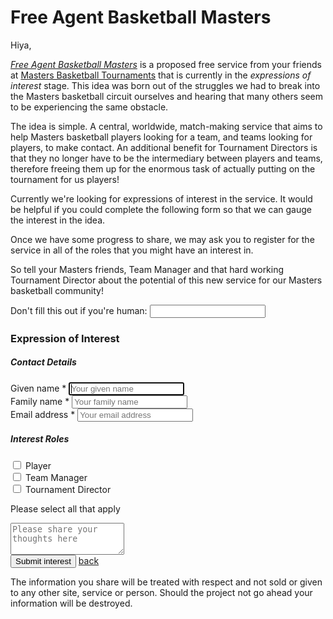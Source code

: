 
<h1 class="display-4 text-black text-uppercase font-weight-bold" data-animate="fadeInDown" data-animate-delay="0.6">
Free Agent Basketball Masters
</h1>

Hiya,

_[Free Agent Basketball Masters](https://freeagents.mastersbasketballtournaments.com)_ is a proposed free service from your friends at [Masters Basketball Tournaments](https://www.mastersbasketballtournaments.com) that is currently in the _expressions of interest_ stage. This idea was born out of the struggles we had to break into the Masters basketball circuit ourselves and hearing that many others seem to be experiencing the same obstacle.

The idea is simple. A central, worldwide, match-making service that aims to help Masters basketball players looking for a team, and teams looking for players, to make contact. An additional benefit for Tournament Directors is that they no longer have to be the intermediary between players and teams, therefore freeing them up for the enormous task of actually putting on the tournament for us players!

Currently we're looking for expressions of interest in the service. It would be helpful if you could complete the following form so that we can gauge the interest in the idea.

Once we have some progress to share, we may ask you to register for the service in all of the roles that you might have an interest in.

So tell your Masters friends, Team Manager and that hard working Tournament Director about the potential of this new service for our Masters basketball community!

<form name="expression_of_interest" action="/thank-you/" method="POST" data-netlify="true" netlify-honeypot="subscribe" data-netlify-recaptcha="true">
<input name="subject" type="hidden" value="Free Agent Basketball Masters - Expression of Interest" />
<p class="subscribe">
	<label>
		Don't fill this out if you're human: <input name="subscribe" />
	</label>
</p>

<div class="card">
	<div class="card-header card-primary">
		<h3 class="card-title text-white">Expression of Interest</h3>
	</div>
	<div class="card-body">
		<div class="row">
			<div class="col-md-6">
				<h5>Contact Details</h5>
				<div class="form-group">
					<label for="given_name">Given name *</label>
					<input id="given_name" name="given_name" type="text" class="form-control" placeholder="Your given name" maxlength="255" autofocus required>
				</div>
				<div class="form-group">
					<label for="family_name">Family name *</label>
					<input id="family_name" name="family_name" type="text" class="form-control" placeholder="Your family name" maxlength="255" required>
				</div>
				<div class="form-group">
					<label for="email_address">Email address *</label>
					<input id="email_address" name="email_address" type="email" class="form-control" placeholder="Your email address" maxlength="255" required>
				</div>
			</div>
			<div class="col-md-6">
				<h5>Interest Roles</h5>
				<div class="row">
					<div class="col-md-12">
						<div class="form-group">
							<div class="form-check">
								<input id="player" name="player" class="form-check-input" type="checkbox" value="Yes">
								<label for="player" class="form-check-label">Player</label>
							</div>
						</div>
						<div class="form-group">
							<div class="form-check">
								<input id="team_manager" name="team_manager" class="form-check-input" type="checkbox" value="Yes">
								<label for="team_manager" class="form-check-label">Team Manager</label>
							</div>
						</div>
						<div class="form-group">
							<div class="form-check">
								<input id="tournament_director" name="tournament_director" class="form-check-input" type="checkbox" value="Yes">
								<label for="tournament_director" class="form-check-label">Tournament Director</label>
							</div>
						</div>
						<p>Please select all that apply</p>
						<div>
							<textarea id="comments" name="comments" class="form-control form-control-md rounded-0" rows="3" placeholder="Please share your thoughts here"></textarea>
						</div>
					</div>
				</div>
			</div>
		</div>
		<div class="g-mb-25" data-netlify-recaptcha="true"></div>
	</div>
	<div class="card-footer">
		<button type="submit" class="btn btn-primary">Submit interest</button>
		<a href="https://www.mastersbasketballtournaments.com" class="btn btn-secondary">back</a>
	</div>
</div>
</form>

The information you share will be treated with respect and not sold or given to any other site, service or person. Should the project not go ahead your information will be destroyed.
